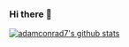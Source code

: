 ### Hi there 👋
[![adamconrad7's github stats](https://github-readme-stats.vercel.app/api?username=adamconrad7&show_icons=true&theme=onedark)](https://github.com/adamconrad7/)
<!--
**adamconrad7/adamconrad7** is a ✨ _special_ ✨ repository because its `README.md` (this file) appears on your GitHub profile.

Here are some ideas to get you started:

- 🔭 I’m currently working on ...
- 🌱 I’m currently learning ...
- 👯 I’m looking to collaborate on ...
- 🤔 I’m looking for help with ...
- 💬 Ask me about ...
- 📫 How to reach me: ...
- 😄 Pronouns: ...
- ⚡ Fun fact: ...
-->
